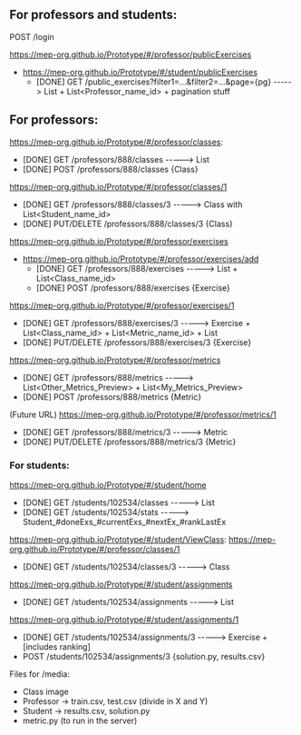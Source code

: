 ## For professors and students:
POST             /login

https://mep-org.github.io/Prototype/#/professor/publicExercises
+ https://mep-org.github.io/Prototype/#/student/publicExercises
  - [DONE] GET              /public_exercises?filter1=...&filter2=...&page={pg} -----> List<ExercisePreview> + List<Professor_name_id> + pagination stuff


## For professors:
https://mep-org.github.io/Prototype/#/professor/classes:
  - [DONE] GET              /professors/888/classes -----> List<ClassPreview>
  - [DONE] POST             /professors/888/classes        {Class}

https://mep-org.github.io/Prototype/#/professor/classes/1
  - [DONE] GET              /professors/888/classes/3 -----> Class with List<Student_name_id>
  - [DONE] PUT/DELETE       /professors/888/classes/3        {Class}

https://mep-org.github.io/Prototype/#/professor/exercises
+ https://mep-org.github.io/Prototype/#/professor/exercises/add
  - [DONE] GET              /professors/888/exercises -----> List<ExercisePreview> + List<Class_name_id>
  - [DONE] POST             /professors/888/exercises        {Exercise}

https://mep-org.github.io/Prototype/#/professor/exercises/1
  - [DONE] GET              /professors/888/exercises/3 -----> Exercise + List<Class_name_id> + List<Metric_name_id> + List<Result>
  - [DONE] PUT/DELETE       /professors/888/exercises/3     {Exercise}

https://mep-org.github.io/Prototype/#/professor/metrics
  - [DONE] GET              /professors/888/metrics -----> List<Other_Metrics_Preview> + List<My_Metrics_Preview>
  - [DONE] POST             /professors/888/metrics        {Metric}

(Future URL) https://mep-org.github.io/Prototype/#/professor/metrics/1
  - [DONE] GET              /professors/888/metrics/3 -----> Metric
  - [DONE] PUT/DELETE       /professors/888/metrics/3     {Metric}


### For students:
https://mep-org.github.io/Prototype/#/student/home
  - [DONE] GET              /students/102534/classes -----> List<ClassPreview>
  - [DONE] GET              /students/102534/stats -----> Student_#doneExs_#currentExs_#nextEx_#rankLastEx

https://mep-org.github.io/Prototype/#/student/ViewClass:
https://mep-org.github.io/Prototype/#/professor/classes/1
  - [DONE] GET              /students/102534/classes/3 -----> Class

https://mep-org.github.io/Prototype/#/student/assignments
  - [DONE] GET	            /students/102534/assignments -----> List<ExercisePreview>

https://mep-org.github.io/Prototype/#/student/assignments/1
  - [DONE] GET              /students/102534/assignments/3 -----> Exercise + [includes ranking]
  - POST                    /students/102534/assignments/3    {solution.py, results.csv}


Files for /media:
- Class image
- Professor -> train.csv, test.csv (divide in X and Y)
- Student -> results.csv, solution.py
- metric.py (to run in the server)